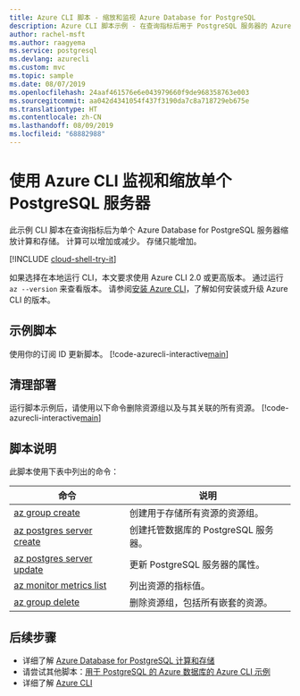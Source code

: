 ```yaml
---
title: Azure CLI 脚本 - 缩放和监视 Azure Database for PostgreSQL
description: Azure CLI 脚本示例 - 在查询指标后用于 PostgreSQL 服务器的 Azure 数据库缩放为不同的性能级别。
author: rachel-msft
ms.author: raagyema
ms.service: postgresql
ms.devlang: azurecli
ms.custom: mvc
ms.topic: sample
ms.date: 08/07/2019
ms.openlocfilehash: 24aaf461576e6e043979660f9de968358763e003
ms.sourcegitcommit: aa042d4341054f437f3190da7c8a718729eb675e
ms.translationtype: HT
ms.contentlocale: zh-CN
ms.lasthandoff: 08/09/2019
ms.locfileid: "68882988"
---
```

# <a name="monitor-and-scale-a-single-postgresql-server-using-azure-cli"></a>使用 Azure CLI 监视和缩放单个 PostgreSQL 服务器
此示例 CLI 脚本在查询指标后为单个 Azure Database for PostgreSQL 服务器缩放计算和存储。 计算可以增加或减少。 存储只能增加。 

[!INCLUDE [cloud-shell-try-it](../../../includes/cloud-shell-try-it.md)]

如果选择在本地运行 CLI，本文要求使用 Azure CLI 2.0 或更高版本。 通过运行 `az --version` 来查看版本。 请参阅[安装 Azure CLI]( /cli/azure/install-azure-cli)，了解如何安装或升级 Azure CLI 的版本。

## <a name="sample-script"></a>示例脚本
使用你的订阅 ID 更新脚本。
[!code-azurecli-interactive[main](../../../cli_scripts/postgresql/scale-postgresql-server/scale-postgresql-server.sh "Create and scale Azure Database for PostgreSQL.")]

## <a name="clean-up-deployment"></a>清理部署
运行脚本示例后，请使用以下命令删除资源组以及与其关联的所有资源。 
[!code-azurecli-interactive[main](../../../cli_scripts/postgresql/scale-postgresql-server/delete-postgresql.sh "Delete the resource group.")]

## <a name="script-explanation"></a>脚本说明
此脚本使用下表中列出的命令：

| **命令** | **说明** |
|---|---|
| [az group create](/cli/azure/group) | 创建用于存储所有资源的资源组。 |
| [az postgres server create](/cli/azure/postgres/server#az-postgres-server-create) | 创建托管数据库的 PostgreSQL 服务器。 |
| [az postgres server update](/cli/azure/postgres/server#az-postgres-server-update) | 更新 PostgreSQL 服务器的属性。 |
| [az monitor metrics list](/cli/azure/monitor/metrics) | 列出资源的指标值。 |
| [az group delete](/cli/azure/group) | 删除资源组，包括所有嵌套的资源。 |

## <a name="next-steps"></a>后续步骤
- 详细了解 [Azure Database for PostgreSQL 计算和存储](../concepts-pricing-tiers.md)
- 请尝试其他脚本：[用于 PostgreSQL 的 Azure 数据库的 Azure CLI 示例](../sample-scripts-azure-cli.md)
- 详细了解 [Azure CLI](/cli/azure)
